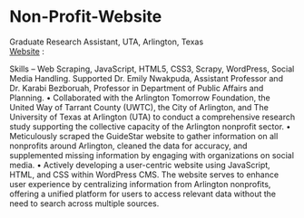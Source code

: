 # Non-Profit-Website

Graduate Research Assistant, UTA, Arlington, Texas                                                                                                                         
[Website]([url](https://nparlington-research.uta.edu/nonprofits/)) : 


Skills – Web Scraping, JavaScript, HTML5, CSS3, Scrapy, WordPress, Social Media Handling.
Supported Dr. Emily Nwakpuda, Assistant Professor and Dr. Karabi Bezboruah, Professor in Department of Public Affairs and Planning.
•	Collaborated with the Arlington Tomorrow Foundation, the United Way of Tarrant County (UWTC), the City of Arlington, and The University of Texas at Arlington (UTA) to conduct a comprehensive research study supporting the collective capacity of the Arlington nonprofit sector.
•	Meticulously scraped the GuideStar website to gather information on all nonprofits around Arlington, cleaned the data for accuracy, and supplemented missing information by engaging with organizations on social media. 
•	Actively developing a user-centric website using JavaScript, HTML, and CSS within WordPress CMS. The website serves to enhance user experience by centralizing information from Arlington nonprofits, offering a unified platform for users to access relevant data without the need to search across multiple sources.
